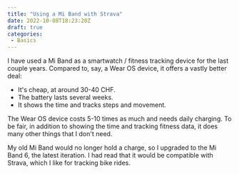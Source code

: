 ```yaml
---
title: "Using a Mi Band with Strava"
date: 2022-10-08T18:23:20Z
draft: true
categories:
 - Basics
---
```

I have used a Mi Band as a smartwatch / fitness tracking device for the last
couple years. Compared to, say, a Wear OS device, it offers a vastly better
deal:

 - It's cheap, at around 30-40 CHF.
 - The battery lasts several weeks.
 - It shows the time and tracks steps and movement.

The Wear OS device costs 5-10 times as much and needs daily charging. To be
fair, in addition to showing the time and tracking fitness data, it does many
other things that I don't need.

My old Mi Band would no longer hold a charge, so I upgraded to the Mi Band 6,
the latest iteration. I had read that it would be compatible with Strava,
which I like for tracking bike rides.
